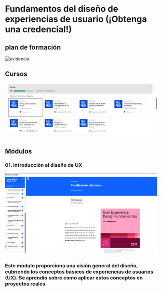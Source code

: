 # Fundamentos del diseño de experiencias de usuario (¡Obtenga una credencial!)

## plan de formación
![evidencia](PlanFormación.png)

## Cursos
![evidencia](Cursos.png)

## Módulos

### 01. Introducción al diseño de UX
![evidencia](IntroduciónDiseño.png)
### Este módulo proporciona una visión general del diseño, cubriendo los conceptos básicos de experiencias de usuarios (UX). Se aprendió sobre como aplicar estos conceptos en proyectos reales.
